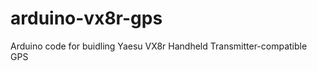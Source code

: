 arduino-vx8r-gps
================

Arduino code for buidling Yaesu VX8r Handheld Transmitter-compatible GPS

